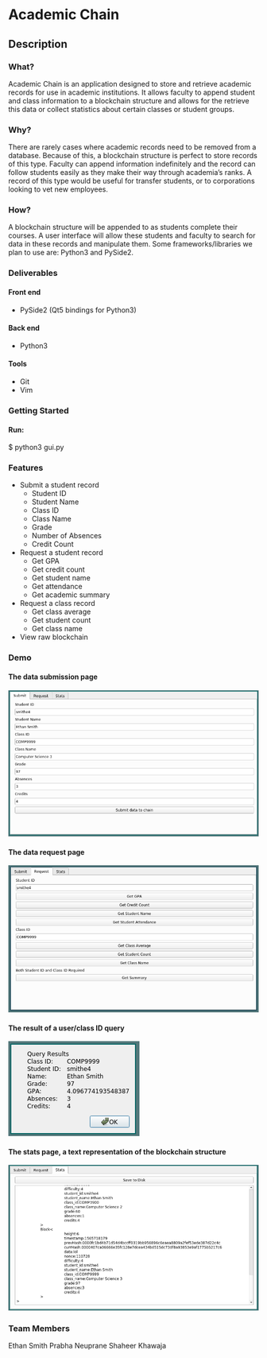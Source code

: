 # Academic Chain

## Description
### What?
Academic Chain is an application designed to store and retrieve academic records for use in academic institutions. It allows faculty to append student and class information to a blockchain structure and allows for the retrieve this data or collect statistics about certain classes or student groups. 

### Why?
There are rarely cases where academic records need to be removed from a database. Because of this, a blockchain structure is perfect to store records of this type. Faculty can append information indefinitely and the record can follow students easily as they make their way through academia’s ranks. A record of this type would be useful for transfer students, or to corporations looking to vet new employees. 

### How?
A blockchain structure will be appended to as students complete their courses. A user interface will allow these students and faculty to search for data in these records and manipulate them. Some frameworks/libraries we plan to use are: Python3 and PySide2.


### Deliverables
#### Front end
* PySide2 (Qt5 bindings for Python3)

#### Back end
* Python3

#### Tools
* Git
* Vim

### Getting Started 
#### Run:
$ python3 gui.py


### Features
* Submit a student record
	* Student ID
	* Student Name
	* Class ID
	* Class Name
	* Grade
	* Number of Absences
	* Credit Count
* Request a student record
	* Get GPA
	* Get credit count
	* Get student name
	* Get attendance
	* Get academic summary
* Request a class record
	* Get class average
	* Get student count
	* Get class name
* View raw blockchain

### Demo
#### The data submission page
![Submit page](demo/submit.png)
#### The data request page
![Request page](demo/request.png)
#### The result of a user/class ID query
![Query page](demo/query.png)
#### The stats page, a text representation of the blockchain structure
![Stats page](demo/stats.png)

### Team Members
Ethan Smith
Prabha Neuprane
Shaheer Khawaja

